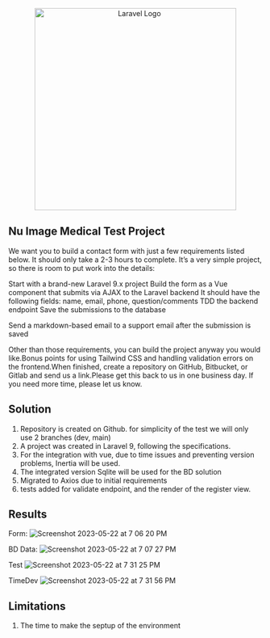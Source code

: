 <p align="center"><a href="https://laravel.com" target="_blank"><img src="https://raw.githubusercontent.com/laravel/art/master/logo-lockup/5%20SVG/2%20CMYK/1%20Full%20Color/laravel-logolockup-cmyk-red.svg" width="400" alt="Laravel Logo"></a></p>


## Nu Image Medical Test Project

We want you to build a contact form with just a few requirements listed below. It should only take a 2-3 hours to complete. It’s a very simple project, so there is room to put work into the details:

Start with a brand-new Laravel 9.x project
Build the form as a Vue component that submits via AJAX to the Laravel backend
It should have the following fields: name, email, phone, question/comments
TDD the backend endpoint
Save the submissions to the database

Send a markdown-based email to a support email after the submission is saved

Other than those requirements, you can build the project anyway you would like.Bonus points for using Tailwind CSS and handling validation errors on the frontend.When finished, create a repository on GitHub, Bitbucket, or Gitlab and send us a link.Please get this back to us in one business day. If you need more time, please let us know.

## Solution

1. Repository is created on Github. for simplicity of the test we will only use 2 branches (dev, main)
2. A project was created in Laravel 9, following the specifications.
3. For the integration with vue, due to time issues and preventing version problems, Inertia will be used.
4. The integrated version Sqlite will be used for the BD solution
5. Migrated to Axios due to initial requirements
6. tests added for validate endpoint, and the render of the register view.

## Results

Form:
![Screenshot 2023-05-22 at 7 06 20 PM](https://github.com/ricardomoraworking/test-medical-v1/assets/107133350/f0d22b18-5e7c-4b25-87d4-a4f32285c7fa)

BD Data:
![Screenshot 2023-05-22 at 7 07 27 PM](https://github.com/ricardomoraworking/test-medical-v1/assets/107133350/fa565bec-2989-45d2-8945-41c72054aebe)

Test
![Screenshot 2023-05-22 at 7 31 25 PM](https://github.com/ricardomoraworking/test-medical-v1/assets/107133350/8a5d09e8-cb75-49c2-8bb0-e6c0d1daa281)

TimeDev
![Screenshot 2023-05-22 at 7 31 56 PM](https://github.com/ricardomoraworking/test-medical-v1/assets/107133350/ed39bd4f-63df-48b4-94a4-762201c4d37d)


## Limitations
1. The time to make the septup of the environment
